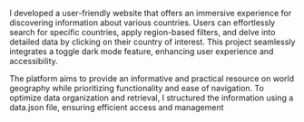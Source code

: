 I developed a user-friendly website that offers an immersive experience for discovering information about various countries. Users can effortlessly search for specific countries, apply region-based filters, and delve into detailed data by clicking on their country of interest. This project seamlessly integrates a toggle dark mode feature, enhancing user experience and accessibility.

The platform aims to provide an informative and practical resource on world geography while prioritizing functionality and ease of navigation. To optimize data organization and retrieval, I structured the information using a data.json file, ensuring efficient access and management
